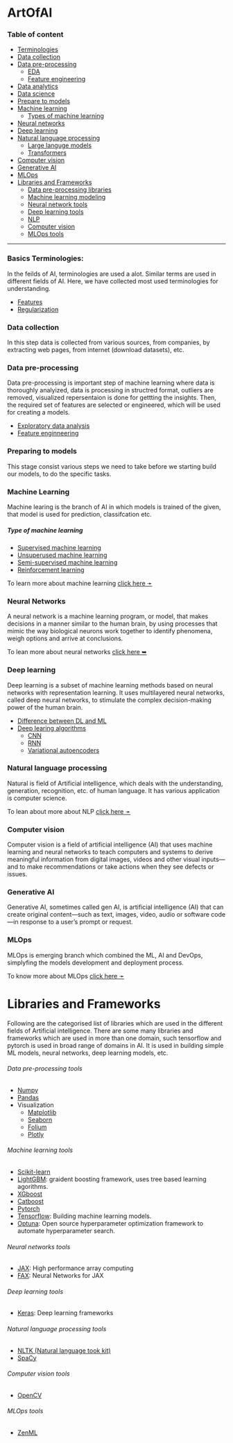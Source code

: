 # ArtOfAI

### Table of content

- [Terminologies](#basics-terminologies)
- [Data collection](#data-collection)
- [Data pre-processing](#data-pre-processing)
    - [EDA](/docs/ArtOfAI/eda/README.md)
    - [Feature engineering](/docs/ArtOfAI/features-engineering/README.md)
- [Data analytics](/docs/ArtOfAI/data-analytics/README.md)
- [Data science](/docs/ArtOfAI/data-science/README.md)
- [Prepare to models](#preparing-to-models)
- [Machine learning](#machine-learning)
    - [Types of machine learning](#type-of-machine-learning)
- [Neural networks](#neural-networks)
- [Deep learning](#deep-learning)
- [Natural language processing](#natural-language-processing)
    - [Large languge models](https://)
    - [Transformers](https://)
- [Computer vision](#computer-vision)
- [Generative AI](#generative-ai)
- [MLOps](#mlops)
- [Libraries and Frameworks](#libraries-and-frameworks)
    - [Data pre-processing libraries](#data-pre-processing-tools)
    - [Machine learning modeling](#machine-learning-tools)
    - [Neural network tools](#neural-networks-tools)
    - [Deep learning tools](#deep-learning-tools)
    - [NLP](#natural-language-processing-tools)
    - [Computer vision](#computer-vision-tools)
    - [MLOps tools](#mlops-tools)

----------



### Basics Terminologies:

In the feilds of AI, terminologies are used a alot. Similar terms are used in different fields of AI. Here, we have collected most used terminologies for understanding.



- [Features](/docs/glossary/features.md)
- [Regularization](/docs/glossary/regularization.md)



### Data collection

In this step data is collected from various sources, from companies, by extracting web pages, from internet (download datasets), etc.


### Data pre-processing

Data pre-processing is important step of machine learning where data is thoroughly analyized, data is processing in structred format, outliers are removed, visualized repersentaion is done for gettting the insights. Then, the required set of features are selected or engineered, which will be used for creating a models.

- [Exploratory data analysis](/docs/ArtOfAI/eda/README.md)
- [Feature enginneering](/docs/ArtOfAI/features-engineering/README.md)


### Preparing to models

This stage consist various steps we need to take before we starting build our models, to do the specific tasks.

### Machine Learning

Machine learing is the branch of AI in which models is trained of the given, that model is used for prediction, classifcation etc. 

##### Type of machine learning

- [Supervised machine learning](/docs/ArtOfAI/supervised-learning/README.md)
- [Unsuperused machine learning](/docs/ArtOfAI/unsupervised-learning/README.md)
- [Semi-supervised machine learning](https://)
- [Reinforcement learning](https://)

To learn more about machine learning [click here ➛](/docs/ArtOfAI/machine-learning/README.md)



### Neural Networks

A neural network is a machine learning program, or model, that makes decisions in a manner similar to the human brain, by using processes that mimic the way biological neurons work together to identify phenomena, weigh options and arrive at conclusions.

To lean more about neural networks <a href="/docs/ArtOfAI/neural-networks/README.md">click here ➥</a>

### Deep learning

Deep learning is a subset of machine learning methods based on neural networks with representation learning. It uses multilayered neural networks, called deep neural networks, to stimulate the complex decision-making power of the human brain.

- [Difference between DL and ML](/docs/ArtOfAI/deep-learning/difference-dl-and-ml.md)
- [Deep learing algorithms](/docs/ArtOfAI/deep-learning/dl-algorithms.md)
    - [CNN](/docs/ArtOfAI/deep-learning/cnn.md)
    - [RNN](/docs/ArtOfAI/deep-learning/rnn.md)
    - [Variational autoencoders](/docs/ArtOfAI/deep-learning/variational-autoencoders.md)

### Natural language processing

Natural is field of Artificial intelligence, which deals with the understanding, generation, recognition, etc. of human language. It has various application is computer science.

To lean about more about NLP [click here ➛](/docs/ArtOfAI/npl/README.md)


### Computer vision

Computer vision is a field of artificial intelligence (AI) that uses machine learning and neural networks to teach computers and systems to derive meaningful information from digital images, videos and other visual inputs—and to make recommendations or take actions when they see defects or issues.

### Generative AI

Generative AI, sometimes called gen AI, is artificial intelligence (AI) that can create original content—such as text, images, video, audio or software code—in response to a user’s prompt or request.

### MLOps

MLOps is emerging branch which combined the ML, AI and DevOps, simplyfing the models development and deployment process.

To know more about MLOps [click here ➛](/docs/ArtOfAI/mlops/README.md)

# Libraries and Frameworks

Following are the categorised list of libraries which are used in the different fields of Artificial intelligence. There are some many libraries and frameworks which are used in more than one domain, such tensorflow and pytorch is used in broad range of domains in AI. It is used in building simple ML models, neural networks, deep learning models, etc. 

###### Data pre-processing tools

- [Numpy](https://)
- [Pandas](https://)
- Visualization
    - [Matplotlib](https://)
    - [Seaborn](https://)
    - [Folium](https://)
    - [Plotly](https://)


###### Machine learning tools
- [Scikit-learn](https://)
- [LightGBM](https://lightgbm.readthedocs.io/en/latest/index.html): graident boosting framework, uses tree based learning agorithms.
- [XGboost](https://)
- [Catboost](https://)
- [Pytorch](https://)
- [Tensorflow](https://www.tensorflow.org/): Building machine learning models.
- [Optuna](https://optuna.org/): Open source hyperparameter optimization framework to automate hyperparameter search.

###### Neural networks tools
- [JAX](https://jax.readthedocs.io/en/latest/index.html): High performance array computing
- [FAX](https://flax.readthedocs.io/en/latest/): Neural Networks for JAX

###### Deep learning tools
- [Keras](https://keras.io): Deep learning frameworks


###### Natural language processing tools

- [NLTK (Natural language took kit)](www.nltk.org/)
- [SpaCy](https://spacy.io/)


###### Computer vision tools

- [OpenCV](https://)


###### MLOps tools

- [ZenML](https://)